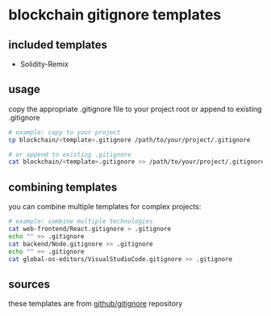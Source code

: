 ﻿# blockchain gitignore templates

## included templates

- Solidity-Remix


## usage

copy the appropriate .gitignore file to your project root or append to existing .gitignore

```bash
# example: copy to your project
cp blockchain/<template>.gitignore /path/to/your/project/.gitignore

# or append to existing .gitignore
cat blockchain/<template>.gitignore >> /path/to/your/project/.gitignore
```

## combining templates

you can combine multiple templates for complex projects:

```bash
# example: combine multiple technologies
cat web-frontend/React.gitignore > .gitignore
echo "" >> .gitignore
cat backend/Node.gitignore >> .gitignore
echo "" >> .gitignore
cat global-os-editors/VisualStudioCode.gitignore >> .gitignore
```

## sources

these templates are from [github/gitignore](https://github.com/github/gitignore) repository
